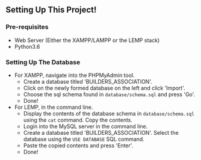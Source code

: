 ## Setting Up This Project!

### Pre-requisites
* Web Server (Either the XAMPP/LAMPP or the LEMP stack)
* Python3.6

### Setting Up The Database
* For XAMPP, navigate into the PHPMyAdmin tool.
	* Create a database titled 'BUILDERS_ASSOCIATION'.
	* Click on the newly formed database on the left and click 'Import'.
	* Choose the sql schema found in ```database/schema.sql``` and press 'Go'.
	* Done!
* For LEMP, in the command line.
	* Display the contents of the database schema in ```database/schema.sql``` using the ```cat``` command. Copy the contents.
	* Login into the MySQL server in the command line.
	* Create a database titled 'BUILDERS_ASSOCIATION'. Select the database using the ```USE DATABASE``` SQL command.
	* Paste the copied contents and press 'Enter'.
	* Done!
